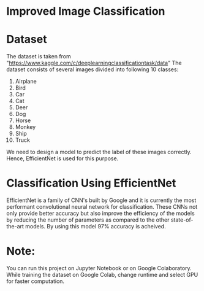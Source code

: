 # Improved Image Classification

# Dataset
The dataset is taken from "https://www.kaggle.com/c/deeplearningclassificationtask/data"
The dataset consists of several images divided into following 10 classes: 
1. Airplane
2. Bird
3. Car
4. Cat
5. Deer
6. Dog
7. Horse
8. Monkey
9. Ship
10. Truck 

We need to design a model to predict the label of these images correctly. Hence, EfficientNet is used for this purpose. 

# Classification Using EfficientNet
EfficientNet is a family of CNN's built by Google and it is currently the most performant convolutional neural network for classification. These CNNs not only provide better accuracy but also improve the efficiency of the models by reducing the number of parameters as compared to the other state-of-the-art models. By using this model 97% accuracy is acheived.

# Note: 
You can run this project on Jupyter Notebook or on Google Colaboratory. While training the dataset on Google Colab, change runtime and select GPU for faster computation.
